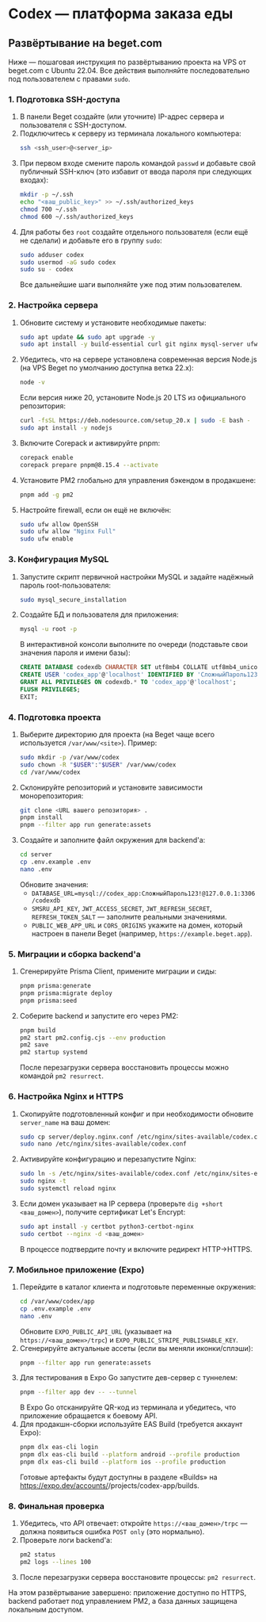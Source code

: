 # Codex — платформа заказа еды

## Развёртывание на beget.com

Ниже — пошаговая инструкция по развёртыванию проекта на VPS от beget.com с Ubuntu 22.04. Все действия выполняйте последовательно под пользователем с правами `sudo`.

### 1. Подготовка SSH-доступа

1. В панели Beget создайте (или уточните) IP-адрес сервера и пользователя с SSH-доступом.
2. Подключитесь к серверу из терминала локального компьютера:
   ```bash
   ssh <ssh_user>@<server_ip>
   ```
3. При первом входе смените пароль командой `passwd` и добавьте свой публичный SSH-ключ (это избавит от ввода пароля при следующих входах):
   ```bash
   mkdir -p ~/.ssh
   echo "<ваш_public_key>" >> ~/.ssh/authorized_keys
   chmod 700 ~/.ssh
   chmod 600 ~/.ssh/authorized_keys
   ```
4. Для работы без `root` создайте отдельного пользователя (если ещё не сделали) и добавьте его в группу `sudo`:
   ```bash
   sudo adduser codex
   sudo usermod -aG sudo codex
   sudo su - codex
   ```
   Все дальнейшие шаги выполняйте уже под этим пользователем.

### 2. Настройка сервера

1. Обновите систему и установите необходимые пакеты:
   ```bash
   sudo apt update && sudo apt upgrade -y
   sudo apt install -y build-essential curl git nginx mysql-server ufw dnsutils
   ```
2. Убедитесь, что на сервере установлена современная версия Node.js (на VPS Beget по умолчанию доступна ветка 22.x):
   ```bash
   node -v
   ```
   Если версия ниже 20, установите Node.js 20 LTS из официального репозитория:
   ```bash
   curl -fsSL https://deb.nodesource.com/setup_20.x | sudo -E bash -
   sudo apt install -y nodejs
   ```
3. Включите Corepack и активируйте pnpm:
   ```bash
   corepack enable
   corepack prepare pnpm@8.15.4 --activate
   ```
4. Установите PM2 глобально для управления бэкендом в продакшене:
   ```bash
   pnpm add -g pm2
   ```
5. Настройте firewall, если он ещё не включён:
   ```bash
   sudo ufw allow OpenSSH
   sudo ufw allow "Nginx Full"
   sudo ufw enable
   ```

### 3. Конфигурация MySQL

1. Запустите скрипт первичной настройки MySQL и задайте надёжный пароль root-пользователя:
   ```bash
   sudo mysql_secure_installation
   ```
2. Создайте БД и пользователя для приложения:
   ```bash
   mysql -u root -p
   ```
   В интерактивной консоли выполните по очереди (подставьте свои значения пароля и имени базы):
   ```sql
   CREATE DATABASE codexdb CHARACTER SET utf8mb4 COLLATE utf8mb4_unicode_ci;
   CREATE USER 'codex_app'@'localhost' IDENTIFIED BY 'СложныйПароль123!';
   GRANT ALL PRIVILEGES ON codexdb.* TO 'codex_app'@'localhost';
   FLUSH PRIVILEGES;
   EXIT;
   ```

### 4. Подготовка проекта

1. Выберите директорию для проекта (на Beget чаще всего используется `/var/www/<site>`). Пример:
   ```bash
   sudo mkdir -p /var/www/codex
   sudo chown -R "$USER":"$USER" /var/www/codex
   cd /var/www/codex
   ```
2. Склонируйте репозиторий и установите зависимости монорепозитория:
   ```bash
   git clone <URL вашего репозитория> .
   pnpm install
   pnpm --filter app run generate:assets
   ```
3. Создайте и заполните файл окружения для backend'а:
   ```bash
   cd server
   cp .env.example .env
   nano .env
   ```
   Обновите значения:
   - `DATABASE_URL=mysql://codex_app:СложныйПароль123!@127.0.0.1:3306/codexdb`
   - `SMSRU_API_KEY`, `JWT_ACCESS_SECRET`, `JWT_REFRESH_SECRET`, `REFRESH_TOKEN_SALT` — заполните реальными значениями.
   - `PUBLIC_WEB_APP_URL` и `CORS_ORIGINS` укажите на домен, который настроен в панели Beget (например, `https://example.beget.app`).

### 5. Миграции и сборка backend'а

1. Сгенерируйте Prisma Client, примените миграции и сиды:
   ```bash
   pnpm prisma:generate
   pnpm prisma:migrate deploy
   pnpm prisma:seed
   ```
2. Соберите backend и запустите его через PM2:
   ```bash
   pnpm build
   pm2 start pm2.config.cjs --env production
   pm2 save
   pm2 startup systemd
   ```
   После перезагрузки сервера восстановить процессы можно командой `pm2 resurrect`.

### 6. Настройка Nginx и HTTPS

1. Скопируйте подготовленный конфиг и при необходимости обновите `server_name` на ваш домен:
   ```bash
   sudo cp server/deploy.nginx.conf /etc/nginx/sites-available/codex.conf
   sudo nano /etc/nginx/sites-available/codex.conf
   ```
2. Активируйте конфигурацию и перезапустите Nginx:
   ```bash
   sudo ln -s /etc/nginx/sites-available/codex.conf /etc/nginx/sites-enabled/codex.conf
   sudo nginx -t
   sudo systemctl reload nginx
   ```
3. Если домен указывает на IP сервера (проверьте `dig +short <ваш_домен>`), получите сертификат Let's Encrypt:
   ```bash
   sudo apt install -y certbot python3-certbot-nginx
   sudo certbot --nginx -d <ваш_домен>
   ```
   В процессе подтвердите почту и включите редирект HTTP→HTTPS.

### 7. Мобильное приложение (Expo)

1. Перейдите в каталог клиента и подготовьте переменные окружения:
   ```bash
   cd /var/www/codex/app
   cp .env.example .env
   nano .env
   ```
   Обновите `EXPO_PUBLIC_API_URL` (указывает на `https://<ваш_домен>/trpc`) и `EXPO_PUBLIC_STRIPE_PUBLISHABLE_KEY`.
2. Сгенерируйте актуальные ассеты (если вы меняли иконки/сплэши):
   ```bash
   pnpm --filter app run generate:assets
   ```
3. Для тестирования в Expo Go запустите дев-сервер с туннелем:
   ```bash
   pnpm --filter app dev -- --tunnel
   ```
   В Expo Go отсканируйте QR-код из терминала и убедитесь, что приложение обращается к боевому API.
4. Для продакшн-сборки используйте EAS Build (требуется аккаунт Expo):
   ```bash
   pnpm dlx eas-cli login
   pnpm dlx eas-cli build --platform android --profile production
   pnpm dlx eas-cli build --platform ios --profile production
   ```
   Готовые артефакты будут доступны в разделе «Builds» на https://expo.dev/accounts/<your-account>/projects/codex-app/builds.

### 8. Финальная проверка

1. Убедитесь, что API отвечает: откройте `https://<ваш_домен>/trpc` — должна появиться ошибка `POST only` (это нормально).
2. Проверьте логи backend'а:
   ```bash
   pm2 status
   pm2 logs --lines 100
   ```
3. После перезагрузки сервера восстановите процессы: `pm2 resurrect`.

На этом развёртывание завершено: приложение доступно по HTTPS, backend работает под управлением PM2, а база данных защищена локальным доступом.
